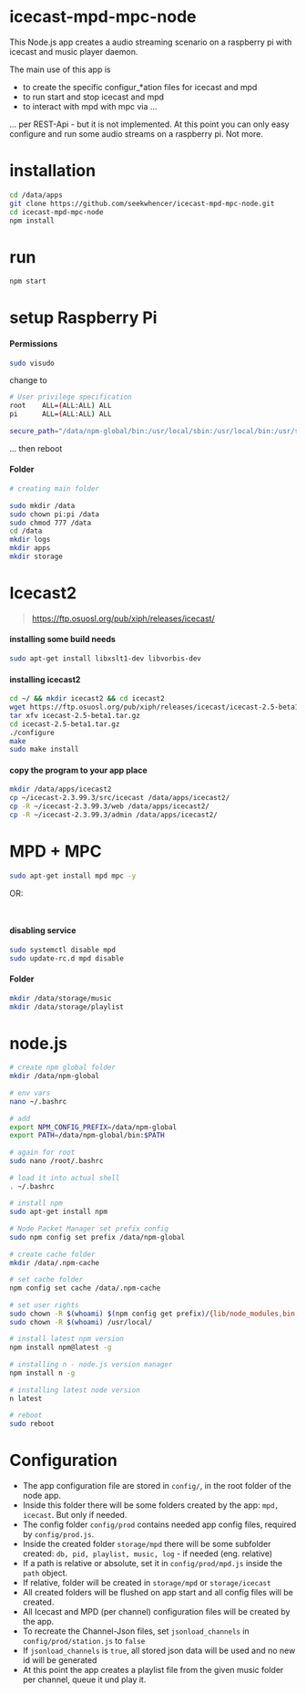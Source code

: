 # icecast-mpd-mpc-node

This Node.js app creates a audio streaming scenario on a raspberry pi with icecast and music player daemon.
 
The main use of this app is

- to create the specific configur_*ation files for icecast and mpd
- to run start and stop icecast and mpd
- to interact with mpd with mpc via ...

... per REST-Api - but it is not implemented. At this point you can only easy configure and run some audio streams on a raspberry pi. Not more.


# installation

```bash
cd /data/apps
git clone https://github.com/seekwhencer/icecast-mpd-mpc-node.git
cd icecast-mpd-mpc-node
npm install
```

# run
```bash
npm start
```



# setup Raspberry Pi

#### Permissions
```bash
sudo visudo
```

change to

```bash
# User privilege specification
root    ALL=(ALL:ALL) ALL
pi      ALL=(ALL:ALL) ALL
 
secure_path="/data/npm-global/bin:/usr/local/sbin:/usr/local/bin:/usr/sbin:/usr/bin:/sbin:/bin"
```

... then reboot

#### Folder

```bash
# creating main folder
 
sudo mkdir /data
sudo chown pi:pi /data
sudo chmod 777 /data
cd /data
mkdir logs
mkdir apps
mkdir storage
```

# Icecast2

> https://ftp.osuosl.org/pub/xiph/releases/icecast/

#### installing some build needs
```bash 
sudo apt-get install libxslt1-dev libvorbis-dev
```

#### installing icecast2
```bash
cd ~/ && mkdir icecast2 && cd icecast2
wget https://ftp.osuosl.org/pub/xiph/releases/icecast/icecast-2.5-beta1.tar.gz .
tar xfv icecast-2.5-beta1.tar.gz
cd icecast-2.5-beta1.tar.gz
./configure
make
sudo make install
```

#### copy the program to your app place
```bash
mkdir /data/apps/icecast2
cp ~/icecast-2.3.99.3/src/icecast /data/apps/icecast2/
cp -R ~/icecast-2.3.99.3/web /data/apps/icecast2/
cp -R ~/icecast-2.3.99.3/admin /data/apps/icecast2/
```

# MPD + MPC
```bash
sudo apt-get install mpd mpc -y
```

OR:

```bash
        
```


#### disabling service
```bash
sudo systemctl disable mpd
sudo update-rc.d mpd disable
```

#### Folder
```bash
mkdir /data/storage/music
mkdir /data/storage/playlist
```

# node.js

```bash
# create npm global folder
mkdir /data/npm-global
 
# env vars
nano ~/.bashrc
 
# add
export NPM_CONFIG_PREFIX=/data/npm-global
export PATH=/data/npm-global/bin:$PATH
 
# again for root
sudo nano /root/.bashrc
 
# load it into actual shell
. ~/.bashrc
 
# install npm
sudo apt-get install npm
 
# Node Packet Manager set prefix config
sudo npm config set prefix /data/npm-global
 
# create cache folder
mkdir /data/.npm-cache
 
# set cache folder
npm config set cache /data/.npm-cache
 
# set user rights
sudo chown -R $(whoami) $(npm config get prefix)/{lib/node_modules,bin,share}
sudo chown -R $(whoami) /usr/local/
 
# install latest npm version
npm install npm@latest -g
 
# installing n - node.js version manager
npm install n -g
 
# installing latest node version
n latest
 
# reboot
sudo reboot
```

# Configuration

 - The app configuration file are stored in `config/`, in the root folder of the node app.
 - Inside this folder there will be some folders created by the app: `mpd, icecast`. 
   But only if needed.
 - The config folder `config/prod` contains needed app config files, required by `config/prod.js`.
 - Inside the created folder `storage/mpd` there will be some subfolder created: `db, pid, playlist, music, log` - if needed (eng. relative)
 - If a path is relative or absolute, set it in `config/prod/mpd.js` inside the `path` object.
 - If relative, folder will be created in `storage/mpd` or `storage/icecast`
 - All created folders will be flushed on app start and all config files will be created.
 - All Icecast and MPD (per channel) configuration files will be created by the app.
 - To recreate the Channel-Json files, set `jsonload_channels` in `config/prod/station.js` to `false`
 - If `jsonload_channels` is `true`, all stored json data will be used and no new id will be generated
 - At this point the app creates a playlist file from the given music folder per channel, queue it und play it.